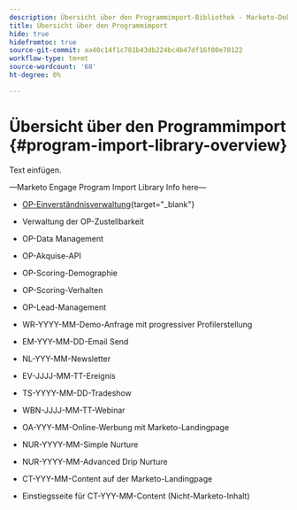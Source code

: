 ```yaml
---
description: Übersicht über den Programmimport-Bibliothek - Marketo-Dokumente - Produktdokumentation
title: Übersicht über den Programmimport
hide: true
hidefromtoc: true
source-git-commit: aa40c14f1c781b43db224bc4b47df16f00e70122
workflow-type: tm+mt
source-wordcount: '68'
ht-degree: 0%

---
```


# Übersicht über den Programmimport {#program-import-library-overview}

Text einfügen.

—Marketo Engage Program Import Library Info here—

* [OP-Einverständnisverwaltung](/help/marketo/product-docs/core-marketo-concepts/programs/program-library/consent-management-program-template.md){target="_blank"}

* Verwaltung der OP-Zustellbarkeit

* OP-Data Management

* OP-Akquise-API

* OP-Scoring-Demographie

* OP-Scoring-Verhalten

* OP-Lead-Management

* WR-YYYY-MM-Demo-Anfrage mit progressiver Profilerstellung

* EM-YYY-MM-DD-Email Send

* NL-YYY-MM-Newsletter

* EV-JJJJ-MM-TT-Ereignis

* TS-YYYY-MM-DD-Tradeshow

* WBN-JJJJ-MM-TT-Webinar

* OA-YYY-MM-Online-Werbung mit Marketo-Landingpage

* NUR-YYYY-MM-Simple Nurture

* NUR-YYYY-MM-Advanced Drip Nurture

* CT-YYY-MM-Content auf der Marketo-Landingpage

* Einstiegsseite für CT-YYY-MM-Content (Nicht-Marketo-Inhalt)
